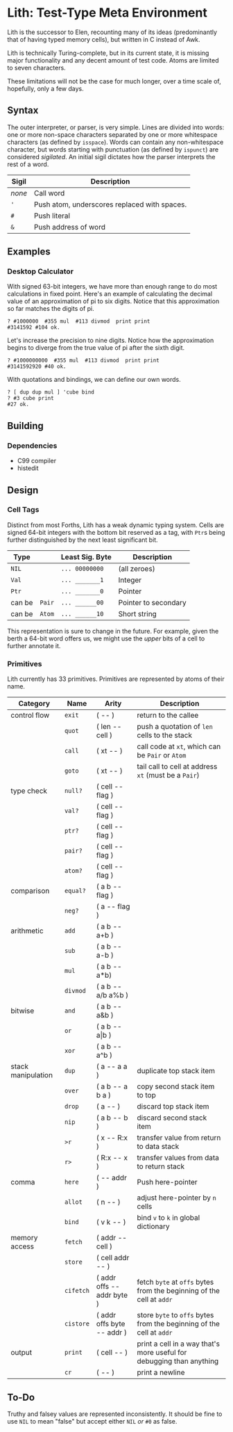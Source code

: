 # Lith: Test-Type Meta Environment

Lith is the successor to Elen,
recounting many of its ideas
(predominantly that of having typed memory cells),
but written in C instead of Awk.

Lith is technically Turing-complete,
but in its current state,
it is missing major functionality and any decent amount of test code.
Atoms are limited to seven characters.

These limitations will not be the case for much longer,
over a time scale of, hopefully, only a few days.

## Syntax

The outer interpreter, or parser, is very simple.
Lines are divided into words:
one or more non-space characters separated by one or more whitespace characters
(as defined by `isspace`).
Words can contain any non-whitespace character,
but words starting with punctuation
(as defined by `ispunct`)
are considered *sigilated*.
An initial sigil dictates how the parser interprets the rest of a word.

| Sigil | Description |
|-|-|
| *none* | Call word |
| `'` | Push atom, underscores replaced with spaces. |
| `#` | Push literal |
| `&` | Push address of word |

## Examples

### Desktop Calculator

With signed 63-bit integers,
we have more than enough range to do most calculations in fixed point.
Here's an example of calculating the decimal value
of an approximation of pi to six digits.
Notice that this approximation so far matches the digits of pi.
```
? #1000000  #355 mul  #113 divmod  print print
#3141592 #104 ok.
```
Let's increase the precision to nine digits.
Notice how the approximation begins to diverge
from the true value of pi after the sixth digit.
```
? #1000000000  #355 mul  #113 divmod  print print
#3141592920 #40 ok.
```

With quotations and bindings,
we can define our own words.
```
? [ dup dup mul ] 'cube bind
? #3 cube print
#27 ok.
```

## Building

### Dependencies

- C99 compiler
- histedit

## Design

### Cell Tags

Distinct from most Forths,
Lith has a weak dynamic typing system.
Cells are signed 64-bit integers with the bottom bit reserved as a tag,
with `Ptr`s being further distinguished
by the next least significant bit.

| Type | | Least Sig. Byte | Description |
|-|-|-|-|
| `NIL` | | `... 00000000` | (all zeroes) |
| `Val` | | `... _______1` | Integer |
| `Ptr` | | `... _______0` | Pointer |
| can be | `Pair` | `... ______00` | Pointer to secondary |
| can be | `Atom` | `... ______10` | Short string |

This representation is sure to change in the future.
For example, given the berth a 64-bit word offers us,
we might use the *upper* bits of a cell to further annotate it.

### Primitives

Lith currently has 33 primitives.
Primitives are represented by atoms of their name.

| Category | Name | Arity | Description |
|-|-|-|-|
| control flow | `exit` | ( -- ) | return to the callee |
| | `quot` | ( len -- cell ) | push a quotation of `len` cells to the stack |
| | `call` | ( xt -- ) | call code at `xt`, which can be `Pair` or `Atom` |
| | `goto` | ( xt -- ) | tail call to cell at address `xt` (must be a `Pair`) |
| type check | `null?` | ( cell -- flag ) |
| | `val?` | ( cell -- flag ) |
| | `ptr?` | ( cell -- flag ) |
| | `pair?` | ( cell -- flag ) |
| | `atom?` | ( cell -- flag ) |
| comparison | `equal?` | ( a b -- flag ) |
| | `neg?` | ( a -- flag ) |
| arithmetic | `add` | ( a b -- a+b ) |
| | `sub` | ( a b -- a-b ) |
| | `mul` | ( a b -- a*b) |
| | `divmod` | ( a b -- a/b a%b ) |
| bitwise | `and` | ( a b -- a&b ) |
| | `or` | ( a b -- a\|b ) |
| | `xor` | ( a b -- a^b ) |
| stack manipulation | `dup` | ( a -- a a ) | duplicate top stack item
| | `over` | ( a b -- a b a ) | copy second stack item to top
| | `drop` | ( a -- ) | discard top stack item
| | `nip` | ( a b -- b ) | discard second stack item
| | `>r` | ( x -- R:x ) | transfer value from return to data stack
| | `r>` | ( R:x -- x ) | transfer values from data to return stack
| comma | `here` | ( -- addr ) | Push here-pointer |
| | `allot` | ( n -- ) | adjust here-pointer by `n` cells |
| | `bind` | ( v k -- ) | bind `v` to `k` in global dictionary |
| memory access | `fetch` | ( addr -- cell )
| | `store` | ( cell addr -- ) |
| | `cifetch` | ( addr offs -- addr byte ) | fetch `byte` at `offs` bytes from the beginning of the cell at `addr`
| | `cistore` | ( addr offs byte -- addr ) | store `byte` to `offs` bytes from the beginning of the cell at `addr`
| output | `print` | ( cell -- ) | print a cell in a way that's more useful for debugging than anything
| | `cr` | ( -- ) | print a newline

## To-Do

Truthy and falsey values are represented inconsistently.
It should be fine to use `NIL` to mean "false"
but accept either `NIL` *or* `#0` as false.